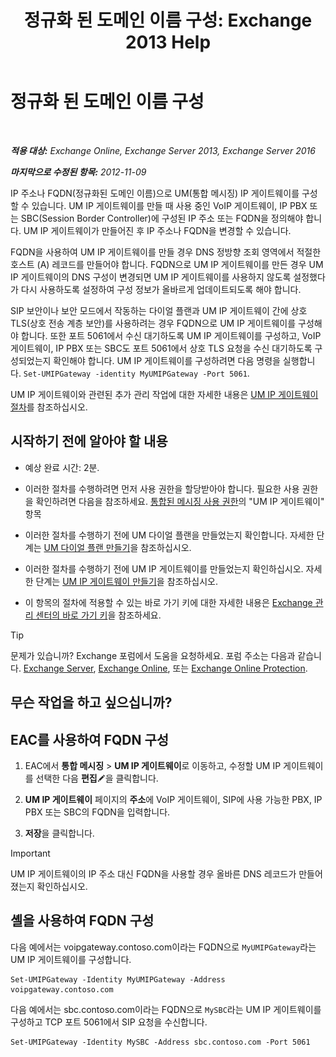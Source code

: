 ﻿---
title: '정규화 된 도메인 이름 구성: Exchange 2013 Help'
TOCTitle: 정규화 된 도메인 이름 구성
ms:assetid: af093f87-59b7-44a8-a9a2-8f17f0cc7db8
ms:mtpsurl: https://technet.microsoft.com/ko-kr/library/Ee423553(v=EXCHG.150)
ms:contentKeyID: 50483867
ms.date: 05/22/2018
mtps_version: v=EXCHG.150
ms.translationtype: MT
---

# 정규화 된 도메인 이름 구성

 

_**적용 대상:** Exchange Online, Exchange Server 2013, Exchange Server 2016_

_**마지막으로 수정된 항목:** 2012-11-09_

IP 주소나 FQDN(정규화된 도메인 이름)으로 UM(통합 메시징) IP 게이트웨이를 구성할 수 있습니다. UM IP 게이트웨이를 만들 때 사용 중인 VoIP 게이트웨이, IP PBX 또는 SBC(Session Border Controller)에 구성된 IP 주소 또는 FQDN을 정의해야 합니다. UM IP 게이트웨이가 만들어진 후 IP 주소나 FQDN을 변경할 수 있습니다.

FQDN을 사용하여 UM IP 게이트웨이를 만들 경우 DNS 정방향 조회 영역에서 적절한 호스트 (A) 레코드를 만들어야 합니다. FQDN으로 UM IP 게이트웨이를 만든 경우 UM IP 게이트웨이의 DNS 구성이 변경되면 UM IP 게이트웨이를 사용하지 않도록 설정했다가 다시 사용하도록 설정하여 구성 정보가 올바르게 업데이트되도록 해야 합니다.

SIP 보안이나 보안 모드에서 작동하는 다이얼 플랜과 UM IP 게이트웨이 간에 상호 TLS(상호 전송 계층 보안)를 사용하려는 경우 FQDN으로 UM IP 게이트웨이를 구성해야 합니다. 또한 포트 5061에서 수신 대기하도록 UM IP 게이트웨이를 구성하고, VoIP 게이트웨이, IP PBX 또는 SBC도 포트 5061에서 상호 TLS 요청을 수신 대기하도록 구성되었는지 확인해야 합니다. UM IP 게이트웨이를 구성하려면 다음 명령을 실행합니다. `Set-UMIPGateway -identity MyUMIPGateway -Port 5061`.

UM IP 게이트웨이와 관련된 추가 관리 작업에 대한 자세한 내용은 [UM IP 게이트웨이 절차](um-ip-gateway-procedures-exchange-2013-help.md)를 참조하십시오.

## 시작하기 전에 알아야 할 내용

  - 예상 완료 시간: 2분.

  - 이러한 절차를 수행하려면 먼저 사용 권한을 할당받아야 합니다. 필요한 사용 권한을 확인하려면 다음을 참조하세요. [통합된 메시징 사용 권한](unified-messaging-permissions-exchange-2013-help.md)의 "UM IP 게이트웨이" 항목

  - 이러한 절차를 수행하기 전에 UM 다이얼 플랜을 만들었는지 확인합니다. 자세한 단계는 [UM 다이얼 플랜 만들기](https://docs.microsoft.com/ko-kr/exchange/voice-mail-unified-messaging/connect-voice-mail-system/create-um-dial-plan)을 참조하십시오.

  - 이러한 절차를 수행하기 전에 UM IP 게이트웨이를 만들었는지 확인하십시오. 자세한 단계는 [UM IP 게이트웨이 만들기](https://docs.microsoft.com/ko-kr/exchange/voice-mail-unified-messaging/connect-voice-mail-system/create-um-ip-gateway)을 참조하십시오.

  - 이 항목의 절차에 적용할 수 있는 바로 가기 키에 대한 자세한 내용은 [Exchange 관리 센터의 바로 가기 키](keyboard-shortcuts-in-the-exchange-admin-center-exchange-online-protection-help.md)을 참조하세요.


> [!TIP]
> 문제가 있습니까? Exchange 포럼에서 도움을 요청하세요. 포럼 주소는 다음과 같습니다. <A href="https://go.microsoft.com/fwlink/p/?linkid=60612">Exchange Server</A>, <A href="https://go.microsoft.com/fwlink/p/?linkid=267542">Exchange Online</A>, 또는 <A href="https://go.microsoft.com/fwlink/p/?linkid=285351">Exchange Online Protection</A>.



## 무슨 작업을 하고 싶으십니까?

## EAC를 사용하여 FQDN 구성

1.  EAC에서 **통합 메시징** \> **UM IP 게이트웨이**로 이동하고, 수정할 UM IP 게이트웨이를 선택한 다음 **편집**![편집 아이콘](images/JJ218640.6f53ccb2-1f13-4c02-bea0-30690e6ea71d(EXCHG.150).gif "편집 아이콘")을 클릭합니다.

2.  **UM IP 게이트웨이** 페이지의 **주소**에 VoIP 게이트웨이, SIP에 사용 가능한 PBX, IP PBX 또는 SBC의 FQDN을 입력합니다.

3.  **저장**을 클릭합니다.


> [!IMPORTANT]
> UM IP 게이트웨이의 IP 주소 대신 FQDN을 사용할 경우 올바른 DNS 레코드가 만들어졌는지 확인하십시오.



## 셸을 사용하여 FQDN 구성

다음 예에서는 voipgateway.contoso.com이라는 FQDN으로 `MyUMIPGateway`라는 UM IP 게이트웨이를 구성합니다.

    Set-UMIPGateway -Identity MyUMIPGateway -Address voipgateway.contoso.com

다음 예에서는 sbc.contoso.com이라는 FQDN으로 `MySBC`라는 UM IP 게이트웨이를 구성하고 TCP 포트 5061에서 SIP 요청을 수신합니다.

    Set-UMIPGateway -Identity MySBC -Address sbc.contoso.com -Port 5061

